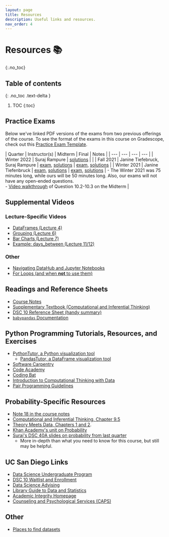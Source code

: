 ```yaml
---
layout: page
title: Resources
description: Useful links and resources.
nav_order: 4
---
```


# Resources 📚
{:.no_toc}

## Table of contents
{: .no_toc .text-delta }

1. TOC
{:toc}

## Practice Exams

Below we've linked PDF versions of the exams from two previous offerings of the course. To see the format of the exams in this course on Gradescope, check out this [Practice Exam Template](https://www.gradescope.com/courses/339284/assignments/1832461).

| Quarter | Instructor(s) | Midterm | Final | Notes | 
| --- | --- | --- | --- |
| Winter 2022 | Suraj Rampure | [solutions](../resources/exams/wi22/wi22-midterm-sol.pdf) |  |
| Fall 2021 | Janine Tiefebruck, Suraj Rampure | [exam](../resources/exams/fa21/fa21-midterm.pdf), [solutions](../resources/exams/fa21/fa21-midterm-sol.pdf) | [exam](../resources/exams/fa21/fa21-final.pdf), [solutions](../resources/exams/fa21/fa21-final-sol.pdf) |
| Winter 2021 | Janine Tiefenbruck | [exam](../resources/exams/wi21/wi21-midterm.pdf), [solutions](../resources/exams/wi21/wi21-midterm-sol.pdf) | [exam](../resources/exams/wi21/wi21-final.pdf), [solutions](../resources/exams/wi21/wi21-final-sol.pdf) | - The Winter 2021 was 75 minutes long, while ours will be 50 minutes long. Also, our exams will not have any open-ended questions. <br> - [Video walkthrough](https://www.youtube.com/watch?v=ZdujIQpQtSk) of Question 10.2-10.3 on the Midterm | 

## Supplemental Videos

### Lecture-Specific Videos
- [DataFrames (Lecture 4)](https://youtu.be/t_bjtBJ0gGc)
- [Grouping (Lecture 6)](https://youtu.be/xg7rnjWnZ48)
- [Bar Charts (Lecture 7)](https://youtu.be/OVTroiHby3g)
- [Example: days_between (Lecture 11/12)](https://youtu.be/6HOAk0GAqKU)

### Other
- [Navigating DataHub and Jupyter Notebooks](https://youtu.be/Hq8VaNirDRQ)
- [For Loops (and when **not** to use them)](https://youtu.be/BlczSBT80fU)

## Readings and Reference Sheets

- [Course Notes](https://notes.dsc10.com)
- [Supplementary Textbook (Computational and Inferential Thinking)](https://inferentialthinking.com)
- [DSC 10 Reference Sheet (handy summary)](https://drive.google.com/file/d/1mQApk9Ovdi-QVqMgnNcq5dZcWucUKoG-/view?usp=sharing)
- [`babypandas` Documentation](https://babypandas.readthedocs.io/en/latest/index.html)

## Python Programming Tutorials, Resources, and Exercises
- [PythonTutor, a Python visualization tool](https://pythontutor.com/visualize.html#mode=edit)
    - [PandasTutor, a DataFrame visualization tool](https://pandastutor.com/vis.html)
- [Software Carpentry](https://swcarpentry.github.io/python-novice-inflammation/)
- [Code Academy](https://www.codecademy.com/learn/learn-python)
- [Coding Bat](https://codingbat.com/python)
- [Introduction to Computational Thinking with Data](http://data94.org)
- [Pair Programming Guidelines](../pair-programming)

## Probability-Specific Resources
- [Note 18 in the course notes](https://notes.dsc10.com/04-probability_and_simulation/probability_and_simulation.html)
- [Computational and Inferential Thinking, Chapter 9.5](https://inferentialthinking.com/chapters/09/5/Finding_Probabilities.html)
- [Theory Meets Data, Chapters 1 and 2](http://stat88.org/textbook/notebooks/Chapter_01/00_The_Basics.html).
- [Khan Academy's unit on Probability](https://www.khanacademy.org/math/probability/xa88397b6:probability)
- [Suraj's DSC 40A slides on probability from last quarter](https://dsc-courses.github.io/dsc40a-2021-fa/resources/lecture/lec12-filled.pdf)
    - More in-depth than what you need to know for this course, but still may be helpful.

## UC San Diego Links
- [Data Science Undergraduate Program](https://datascience.ucsd.edu/academics/undergraduate/)
- [DSC 10 Waitlist and Enrollment](https://datascience.ucsd.edu/academics/undergraduate/course-information/enrolling-in-classes/)
- [Data Science Advising](https://datascience.ucsd.edu/academics/undergraduate/advising/)
- [Library Guide to Data and Statistics](https://ucsd.libguides.com/data-statistics)
- [Academic Integrity Homepage](https://academicintegrity.ucsd.edu)
- [Counseling and Psychological Services (CAPS)](https://caps.ucsd.edu)

## Other
- [Places to find datasets](https://rampure.org/find-datasets)